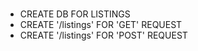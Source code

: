 #
- CREATE DB FOR LISTINGS
- CREATE '/listings' FOR 'GET' REQUEST
- CREATE '/listings' FOR 'POST' REQUEST
